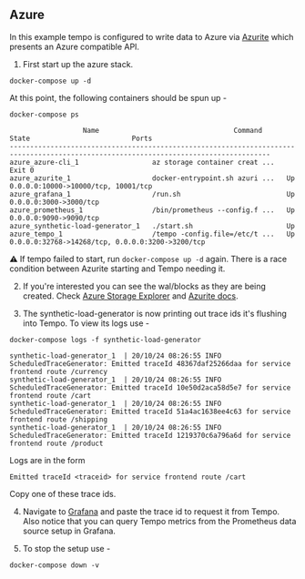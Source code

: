 ## Azure
In this example tempo is configured to write data to Azure via [Azurite](https://github.com/Azure/Azurite) which presents an Azure compatible API.

1. First start up the azure stack.

```console
docker-compose up -d
```

At this point, the following containers should be spun up -

```console
docker-compose ps
```
```
                  Name                                 Command               State                         Ports
--------------------------------------------------------------------------------------------------------------------------------------
azure_azure-cli_1                  az storage container creat ...   Exit 0
azure_azurite_1                    docker-entrypoint.sh azuri ...   Up       0.0.0.0:10000->10000/tcp, 10001/tcp
azure_grafana_1                    /run.sh                          Up       0.0.0.0:3000->3000/tcp
azure_prometheus_1                 /bin/prometheus --config.f ...   Up       0.0.0.0:9090->9090/tcp
azure_synthetic-load-generator_1   ./start.sh                       Up
azure_tempo_1                      /tempo -config.file=/etc/t ...   Up       0.0.0.0:32768->14268/tcp, 0.0.0.0:3200->3200/tcp
```

⚠️ If tempo failed to start, run `docker-compose up -d` again. There is a race condition between Azurite starting and Tempo needing it. 

2. If you're interested you can see the wal/blocks as they are being created.  Check [Azure Storage Explorer](https://azure.microsoft.com/en-us/features/storage-explorer/) and [Azurite docs](https://docs.microsoft.com/en-us/azure/storage/common/storage-use-azurite).

3. The synthetic-load-generator is now printing out trace ids it's flushing into Tempo.  To view its logs use -

```console
docker-compose logs -f synthetic-load-generator
```
```
synthetic-load-generator_1  | 20/10/24 08:26:55 INFO ScheduledTraceGenerator: Emitted traceId 48367daf25266daa for service frontend route /currency
synthetic-load-generator_1  | 20/10/24 08:26:55 INFO ScheduledTraceGenerator: Emitted traceId 10e50d2aca58d5e7 for service frontend route /cart
synthetic-load-generator_1  | 20/10/24 08:26:55 INFO ScheduledTraceGenerator: Emitted traceId 51a4ac1638ee4c63 for service frontend route /shipping
synthetic-load-generator_1  | 20/10/24 08:26:55 INFO ScheduledTraceGenerator: Emitted traceId 1219370c6a796a6d for service frontend route /product
```

Logs are in the form

```
Emitted traceId <traceid> for service frontend route /cart
```

Copy one of these trace ids.

4. Navigate to [Grafana](http://localhost:3000/explore) and paste the trace id to request it from Tempo.
Also notice that you can query Tempo metrics from the Prometheus data source setup in Grafana.

5. To stop the setup use -

```console
docker-compose down -v
```
